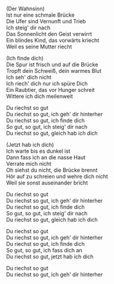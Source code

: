 (Der Wahnsinn)  
Ist nur eine schmale Brücke  
Die Ufer sind Vernunft und Trieb  
Ich steig' dir nach  
Das Sonnenlicht den Geist verwirrt  
Ein blindes Kind, das vorwärts kriecht  
Weil es seine Mutter riecht  
  
(Ich finde dich)  
Die Spur ist frisch und auf die Brücke  
Tropft dein Schweiß, dein warmes Blut  
Ich seh' dich nicht  
Ich riech' dich nur ich spüre Dich  
Ein Raubtier, das vor Hunger schreit  
Wittere ich dich meilenweit  
  
Du riechst so gut  
Du riechst so gut, ich geh' dir hinterher  
Du riechst so gut, ich finde dich  
So gut, so gut, ich steig' dir nach  
Du riechst so gut, gleich hab ich dich  
  
(Jetzt hab ich dich)  
Ich warte bis es dunkel ist  
Dann fass ich an die nasse Haut  
Verrate mich nicht  
Oh siehst du nicht, die Brücke brennt  
Hör auf zu schreien und wehre dich nicht  
Weil sie sonst auseinander bricht  
  
Du riechst so gut  
Du riechst so gut, ich geh' dir hinterher  
Du riechst so gut, ich finde dich  
So gut, so gut, ich steig' dir nach  
Du riechst so gut, gleich hab ich dich  
  
Du riechst so gut  
Du riechst so gut, ich geh' dir hinterher  
Du riechst so gut, ich finde dich  
So gut, so gut, ich fass dich an  
Du riechst so gut, jetzt hab ich dich  
  
Du riechst so gut  
Du riechst so gut, ich geh' dir hinterher